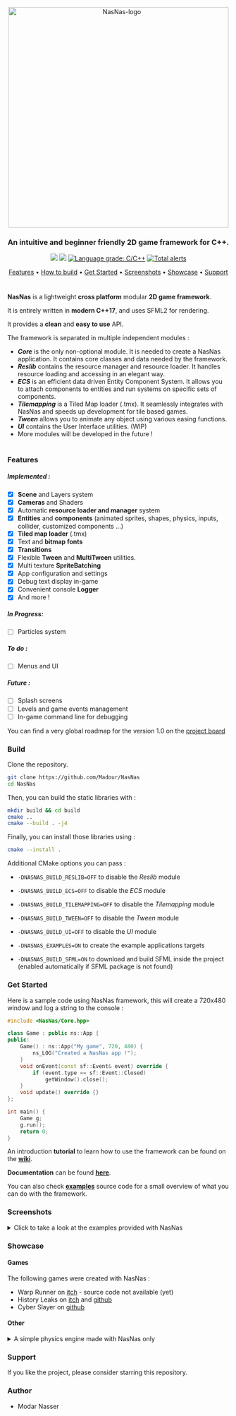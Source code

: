 <p align=center><img width=500px align=center src="https://i.ibb.co/r3RdmN8/Nas-Nas-title.png" alt="NasNas-logo"></p>
<h3 align=center> An intuitive and beginner friendly 2D game framework for C++. </h3>
<p align=center>
 <a href=https://travis-ci.com/Madour/NasNas><img src=https://travis-ci.com/Madour/NasNas.svg?branch=master></a>
 <a href=https://www.codacy.com/manual/Madour/NasNas><img src=https://app.codacy.com/project/badge/Grade/23bdd1079c3f4274a712f42851a276d8></a>
 <a href="https://lgtm.com/projects/g/Madour/NasNas/context:cpp"><img alt="Language grade: C/C++" src="https://img.shields.io/lgtm/grade/cpp/g/Madour/NasNas.svg?logo=lgtm&logoWidth=18"/></a>
 <a href="https://lgtm.com/projects/g/Madour/NasNas/alerts/"><img alt="Total alerts" src="https://img.shields.io/lgtm/alerts/g/Madour/NasNas.svg?logo=lgtm&logoWidth=18"/></a>
</p>
<p align=center>
 <a href=#features>Features</a> •
 <a href=#build>How to build</a> •
 <a href=#get-started>Get Started</a> •
 <a href=#screenshots>Screenshots</a> •
 <a href=#showcase>Showcase</a> •
 <a href=#support>Support</a>
</p>

# 

**NasNas** is a lightweight **cross platform** modular **2D game framework**.

It is entirely written in **modern C++17**, and uses SFML2 for rendering.

It provides a **clean** and **easy to use** API.

The framework is separated in multiple independent modules :
- ***Core*** is the only non-optional module. It is needed to create a NasNas application. 
It contains core classes and data needed by the framework.
- ***Reslib*** contains the resource manager and resource loader. It handles resource loading and accessing in
an elegant way.
- ***ECS*** is an efficient data driven Entity Component System.
It allows you to attach components to entities and run systems on specific sets of components.
- ***Tilemapping*** is a Tiled Map loader (.tmx). It seamlessly integrates with NasNas and speeds up development
for tile based games.
- ***Tween*** allows you to animate any object using various easing functions.
- ***UI*** contains the User Interface utilities. (WIP)
- More modules will be developed in the future !

# 

### Features

##### Implemented :
- [x] **Scene** and Layers system
- [x] **Cameras** and Shaders
- [x] Automatic **resource loader and  manager** system
- [x] **Entities** and **components** (animated sprites, shapes, physics, inputs, collider, customized components ...) 
- [x] **Tiled map loader** (.tmx)
- [x] Text and **bitmap fonts**
- [x] **Transitions**
- [x] Flexible **Tween** and **MultiTween** utilities.
- [x] Multi texture **SpriteBatching**
- [x] App configuration and settings
- [x] Debug text display in-game
- [x] Convenient console **Logger**
- [x] And more !

##### In Progress:
- [ ] Particles system

##### To do :
- [ ] Menus and UI

 
##### Future :
- [ ] Splash screens
- [ ] Levels and game events management
- [ ] In-game command line for debugging

You can find a very global roadmap for the version 1.0 on the [project board](https://github.com/Madour/NasNas/projects/1) 


### Build

Clone the repository. 
```bash
git clone https://github.com/Madour/NasNas
cd NasNas
```

Then, you can build the static libraries with :
```bash
mkdir build && cd build
cmake ..
cmake --build . -j4
```

Finally, you can install those libraries using :

```bash
cmake --install .
```

Additional CMake options you can pass : 

- `-DNASNAS_BUILD_RESLIB=OFF` to disable the *Reslib* module
- `-DNASNAS_BUILD_ECS=OFF` to disable the *ECS* module
- `-DNASNAS_BUILD_TILEMAPPING=OFF` to disable the *Tilemapping* module
- `-DNASNAS_BUILD_TWEEN=OFF` to disable the *Tween* module
- `-DNASNAS_BUILD_UI=OFF` to disable the *UI* module


- `-DNASNAS_EXAMPLES=ON` to create the example applications targets
- `-DNASNAS_BUILD_SFML=ON` to download and build SFML inside the project (enabled automatically if SFML package is not found)


### Get Started

Here is a sample code using NasNas framework, this will create a 720x480 window and log a string to the console : 

```c++
#include <NasNas/Core.hpp>

class Game : public ns::App {
public:
    Game() : ns::App("My game", 720, 480) {
        ns_LOG("Created a NasNas app !");
    }
    void onEvent(const sf::Event& event) override {
        if (event.type == sf::Event::Closed)
            getWindow().close();
    }
    void update() override {}
};

int main() {
    Game g;
    g.run();
    return 0;
}
```

An introduction **tutorial** to learn how to use the framework can be found on the **[wiki](https://github.com/Madour/NasNas/wiki)**. 

**Documentation** can be found **[here](https://madour.github.io/NasNas/doc)**.

You can also check **[examples](https://github.com/Madour/NasNas/tree/master/examples)** source code
for a small overview of what you can do with the framework.

### Screenshots

<details>
  <summary>Click to take a look at the examples provided with NasNas</summary>

All of these programs source code can be found in the `examples` folder.

#### Split View

![2021-09-02_12-15-46](https://user-images.githubusercontent.com/11854124/131828318-8203a8c2-7ad2-4a7b-ab6a-938feb3d4dd2.gif)

#### Line paint

![2021-09-02_12-17-09](https://user-images.githubusercontent.com/11854124/131828374-e9e618ec-1d71-412e-94cc-15de075fac63.gif)

#### Tweening

![2021-09-02_12-17-56](https://user-images.githubusercontent.com/11854124/131828412-122481a1-28ae-4272-8852-0de6f0ba33cf.gif)
 
#### Particles System

https://user-images.githubusercontent.com/11854124/131836256-553ec86b-54c2-4145-b2c5-f1229b282d7e.mp4

#### Parallax platformer demo game

https://user-images.githubusercontent.com/11854124/131836274-4363d86d-cbf3-4358-800c-841b347efd89.mp4

</details>

### Showcase

#### Games

The following games were created with NasNas :

- Warp Runner on [itch](https://madour.itch.io/warp-runner) - source code not available (yet)
- History Leaks on [itch](https://madour.itch.io/history-leaks) and [github](https://github.com/Madour/GB_OLC_Jam2020)
- Cyber Slayer on [github](https://github.com/Madour/CyberSlayer)

#### Other

<details>
    <summary>A simple physics engine made with NasNas only</summary>

https://user-images.githubusercontent.com/11854124/131828997-5d3b1635-934f-4e89-8250-f9fcba9410ef.mp4
 
</details>

### Support

If you like the project, please consider starring this repository.

### Author

- Modar Nasser
 
